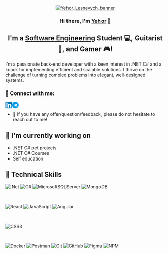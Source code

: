 <p align="center">
  <a href="https://www.linkedin.com/in/yehor-lesnevych-130640158/" target="_blank" rel="noreferrer"><img src="https://github.com/YehorLesnev/YehorLesnev/assets/135259671/3e8a6be5-be49-4d18-b023-a2f84c525f86" alt="Yehor_Lesnevych_banner"></a>
</p>

<h3 align="center">
Hi there, I'm <a href="https://github.com/YehorLesnev" target="_blank" rel="noreferrer">Yehor</a> 👋
</h3>

<h2 align="center">
I'm a <a href="https://lpnu.ua/en/sd" target="_blank" rel="noreferrer">Software Engineering</a> Student 💻, Guitarist 🎵, and Gamer 🎮!
</h2> 

I'm a passionate back-end developer with a keen interest in .NET C# and a knack for implementing efficient and scalable solutions. I thrive on the challenge of turning complex problems into elegant, well-designed systems.

### 🤝 Connect with me:

<a href="https://linkedin.com/in/yehor-lesnevych-130640158"><img align="left" src="https://raw.githubusercontent.com/YehorLesnev/YehorLesnev/main/images/linkedin.svg" alt="Yehor Lesnevych | LinkedIn" width="21px"/></a>
<a href="https://t.me/kebbabb"><img align="left" src="https://raw.githubusercontent.com/YehorLesnev/YehorLesnev/main/images/telegram.png" alt="Yehor Lesnevych | Telegram" width="21px"/></a>
</br>
- 💬 If you have any offer/question/feedback, please do not hesitate to reach out to me!

## 🔭 I'm currently working on

- .NET C# pet projects
- .NET C# Courses
- Self education

## 💼 Technical Skills

![.Net](https://img.shields.io/badge/.NET-5C2D91?style=for-the-badge&logo=.net&logoColor=white)
![C#](https://img.shields.io/badge/c%23-%23239120.svg?style=for-the-badge&logo=csharp&logoColor=white)
![MicrosoftSQLServer](https://img.shields.io/badge/Microsoft%20SQL%20Server-CC2927?style=for-the-badge&logo=microsoft%20sql%20server&logoColor=white)
![MongoDB](https://img.shields.io/badge/MongoDB-%234ea94b.svg?style=for-the-badge&logo=mongodb&logoColor=white)

</br>

![React](https://img.shields.io/badge/react-%2320232a.svg?style=for-the-badge&logo=react&logoColor=%2361DAFB)
![JavaScript](https://img.shields.io/badge/javascript-%23323330.svg?style=for-the-badge&logo=javascript&logoColor=%23F7DF1E)
![Angular](https://img.shields.io/badge/angular-%23DD0031.svg?style=for-the-badge&logo=angular&logoColor=white)

</br>

![CSS3](https://img.shields.io/badge/css3-%231572B6.svg?style=for-the-badge&logo=css3&logoColor=white)

</br>

![Docker](https://img.shields.io/badge/docker-%230db7ed.svg?style=for-the-badge&logo=docker&logoColor=white)
![Postman](https://img.shields.io/badge/Postman-FF6C37?style=for-the-badge&logo=postman&logoColor=white)
![Git](https://img.shields.io/badge/git-%23F05033.svg?style=for-the-badge&logo=git&logoColor=white)
![GitHub](https://img.shields.io/badge/github-%23121011.svg?style=for-the-badge&logo=github&logoColor=white)
![Figma](https://img.shields.io/badge/figma-%23F24E1E.svg?style=for-the-badge&logo=figma&logoColor=white)
![NPM](https://img.shields.io/badge/NPM-%23000000.svg?style=for-the-badge&logo=npm&logoColor=white)
